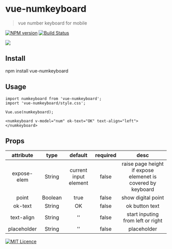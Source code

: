 # vue-numkeyboard

> vue number keyboard for mobile

[![NPM version][npm-image]][npm-url]
[![Build Status][travis-image]][travis-url]

![](https://github.com/brucejcw/vue-numkeyboard/blob/master/snapshot.png)

## Install
npm install vue-numkeyboard

## Usage
```
import numkeyboard from 'vue-numkeyboard';
import 'vue-numkeyboard/style.css';

Vue.use(numkeyboard);

<numkeyboard v-model="num" ok-text="OK" text-align="left"></numkeyboard>
```

## Props
|attribute|type|default|required|desc|
|:----:|:----:|:----:|:---:|:---:|
|expose-elem|String|current input element|false|raise page height if expose elemenet is covered by keyboard|
|point|Boolean|true|false|show digital point|
|ok-text|String|OK|false|ok button text|
|text-align|String|''|false|start inputing from left or right|
|placeholder|String|''|false|placeholder|

[![MIT Licence][licence-image]][licence-url]

[npm-image]: http://img.shields.io/npm/v/vue-numkeyboard.svg
[npm-url]: http://npmjs.org/package/vue-numkeyboard
[travis-image]: https://img.shields.io/travis/brucejcw/vue-numkeyboard.svg
[travis-url]: https://travis-ci.org/brucejcw/vue-numkeyboard
[coveralls-image]: https://img.shields.io/coveralls/brucejcw/vue-numkeyboard.svg
[coveralls-url]: https://coveralls.io/github/brucejcw/vue-numkeyboard?branch=master
[licence-image]: https://img.shields.io/github/license/mashape/apistatus.svg
[licence-url]: https://opensource.org/licenses/mit-license.php
